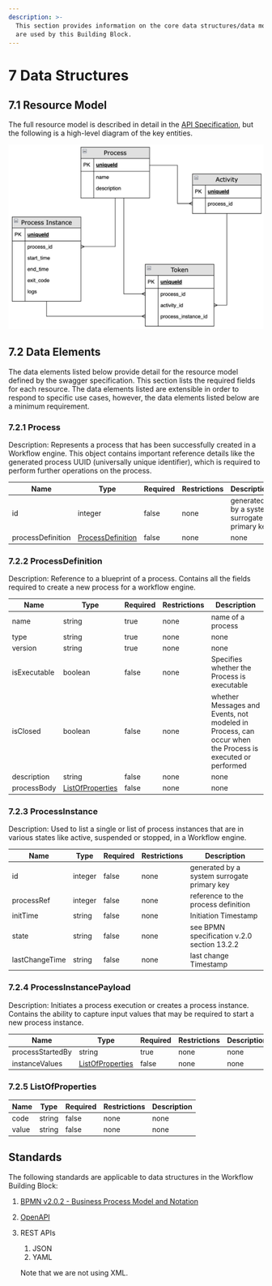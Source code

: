 ```yaml
---
description: >-
  This section provides information on the core data structures/data models that
  are used by this Building Block.
---
```


# 7 Data Structures

## 7.1 Resource Model

The full resource model is described in detail in the
[API Specification](../api/swagger.yaml), but the following is a high-level
diagram of the key entities.

![Diagram Source](../diagrams/data-structures.png)

## 7.2 Data Elements

The data elements listed below provide detail for the resource model defined by
the swagger specification. This section lists the required fields for each
resource. The data elements listed are extensible in order to respond to
specific use cases, however, the data elements listed below are a minimum
requirement.

### 7.2.1 Process

Description: Represents a process that has been successfully created in a
Workflow engine. This object contains important reference details like the
generated process UUID (universally unique identifier), which is required to
perform further operations on the process.

| Name              | Type                                          | Required | Restrictions | Description                                 |
| ----------------- | --------------------------------------------- | -------- | ------------ | ------------------------------------------- |
| id                | integer                                       | false    | none         | generated by a system surrogate primary key |
| processDefinition | [ProcessDefinition](#schemaprocessdefinition) | false    | none         | none                                        |

### 7.2.2 ProcessDefinition

Description: Reference to a blueprint of a process. Contains all the fields
required to create a new process for a workflow engine.

| Name         | Type                                        | Required | Restrictions | Description                                                                                              |
| ------------ | ------------------------------------------- | -------- | ------------ | -------------------------------------------------------------------------------------------------------- |
| name         | string                                      | true     | none         | name of a process                                                                                        |
| type         | string                                      | true     | none         | none                                                                                                     |
| version      | string                                      | true     | none         | none                                                                                                     |
| isExecutable | boolean                                     | false    | none         | Specifies whether the Process is executable                                                              |
| isClosed     | boolean                                     | false    | none         | whether Messages and Events, not modeled in Process, can occur when the Process is executed or performed |
| description  | string                                      | false    | none         | none                                                                                                     |
| processBody  | [ListOfProperties](#schemalistofproperties) | false    | none         | none                                                                                                     |

### 7.2.3 ProcessInstance

Description: Used to list a single or list of process instances that are in
various states like active, suspended or stopped, in a Workflow engine.

| Name           | Type    | Required | Restrictions | Description                                 |
| -------------- | ------- | -------- | ------------ | ------------------------------------------- |
| id             | integer | false    | none         | generated by a system surrogate primary key |
| processRef     | integer | false    | none         | reference to the process definition         |
| initTime       | string  | false    | none         | Initiation Timestamp                        |
| state          | string  | false    | none         | see BPMN specification v.2.0 section 13.2.2 |
| lastChangeTime | string  | false    | none         | last change Timestamp                       |

### 7.2.4 ProcessInstancePayload

Description: Initiates a process execution or creates a process instance.
Contains the ability to capture input values that may be required to start a new
process instance.

| Name             | Type                                        | Required | Restrictions | Description |
| ---------------- | ------------------------------------------- | -------- | ------------ | ----------- |
| processStartedBy | string                                      | true     | none         | none        |
| instanceValues   | [ListOfProperties](#schemalistofproperties) | false    | none         | none        |

### 7.2.5 ListOfProperties

| Name  | Type   | Required | Restrictions | Description |
| ----- | ------ | -------- | ------------ | ----------- |
| code  | string | false    | none         | none        |
| value | string | false    | none         | none        |

## Standards

The following standards are applicable to data structures in the Workflow
Building Block:

1. [BPMN v2.0.2 - Business Process Model and Notation](https://www.omg.org/spec/BPMN/)
2. [OpenAPI](https://github.com/OAI/OpenAPI-Specification/blob/3.0.2/versions/3.0.2.md)
3. REST APIs

   1. JSON
   2. YAML

   Note that we are not using XML.
